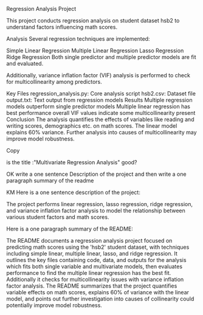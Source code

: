 Regression Analysis Project

This project conducts regression analysis on student dataset hsb2 to understand factors influencing math scores.

Analysis
Several regression techniques are implemented:

Simple Linear Regression
Multiple Linear Regression
Lasso Regression
Ridge Regression
Both single predictor and multiple predictor models are fit and evaluated.

Additionally, variance inflation factor (VIF) analysis is performed to check for multicollinearity among predictors.

Key Files
regression_analysis.py: Core analysis script
hsb2.csv: Dataset file
output.txt: Text output from regression models
Results
Multiple regression models outperform single predictor models
Multiple linear regression has best performance overall
VIF values indicate some multicollinearity present
Conclusion
The analysis quantifies the effects of variables like reading and writing scores, demographics etc. on math scores. The linear model explains 60% variance. Further analysis into causes of multicollinearity may improve model robustness.

Copy


is the title :"Multivariate Regression Analysis" good?

OK write a one sentence Description of the project and then write a one paragraph summary of the readme

KM
Here is a one sentence description of the project:

The project performs linear regression, lasso regression, ridge regression, and variance inflation factor analysis to model the relationship between various student factors and math scores.

Here is a one paragraph summary of the README:

The README documents a regression analysis project focused on predicting math scores using the 'hsb2' student dataset, with techniques including simple linear, multiple linear, lasso, and ridge regression. It outlines the key files containing code, data, and outputs for the analysis which fits both single variable and multivariate models, then evaluates performance to find the multiple linear regression has the best fit. Additionally it checks for multicollinearity issues with variance inflation factor analysis. The README summarizes that the project quantifies variable effects on math scores, explains 60% of variance with the linear model, and points out further investigation into causes of collinearity could potentially improve model robustness.

